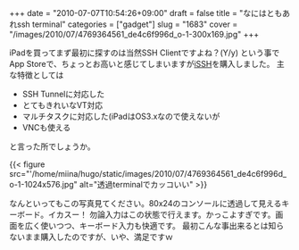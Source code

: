 +++
date = "2010-07-07T10:54:26+09:00"
draft = false
title = "なにはともあれssh terminal"
categories = ["gadget"]
slug = "1683"
cover = "/images/2010/07/4769364561_de4c6f996d_o-1-300x169.jpg"
+++

iPadを買ってまず最初に探すのは当然SSH Clientですよね？(Y/y)
という事でApp Storeで、ちょっとお高いと感じてしまいますが<a href="http://itunes.apple.com/jp/app/issh-ssh-vnc-console/id287765826?mt=8#">iSSH</a>を購入しました。
主な特徴としては
<ul>
	<li>SSH Tunnelに対応した</li>
	<li>とてもきれいなVT対応</li>
	<li>マルチタスクに対応した(iPadはOS3.xなので使えないが</li>
	<li>VNCも使える</li>
</ul>
と言った所でしょうか。

{{< figure src="'/home/miina/hugo/static/images/2010/07/4769364561_de4c6f996d_o-1-1024x576.jpg" alt="透過terminalでカッコいい" >}}

なんといってもこの写真見てください。80x24のコンソールに透過して見えるキーボード。イカスー！
勿論入力はこの状態で行えます。かっこよすぎです。画面を広く使いつつ、キーボード入力も快適です。
最初こんな事出来るとは知らないまま購入したのですが、いや、満足ですｗ

